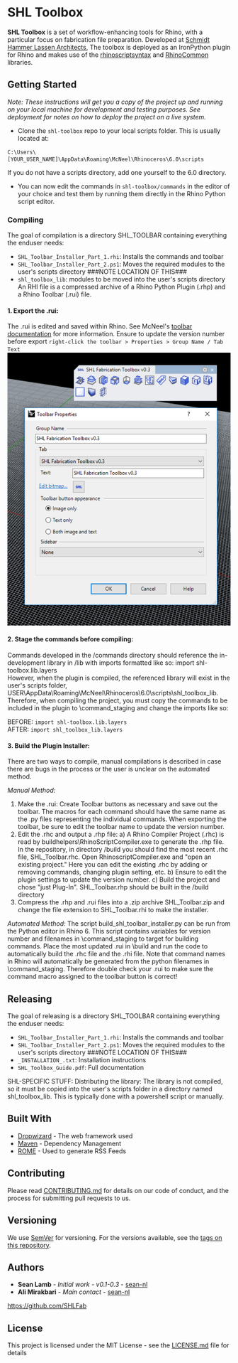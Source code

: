 # SHL Toolbox

**SHL Toolbox** is a set of workflow-enhancing tools for Rhino, with a particular focus on fabrication file preparation. Developed at [Schmidt Hammer Lassen Architects](https://www.shl.dk/), The toolbox is deployed as an IronPython plugin for Rhino and makes use of the [rhinoscriptsyntax](https://developer.rhino3d.com/api/RhinoScriptSyntax/) and [RhinoCommon](https://developer.rhino3d.com/guides/rhinocommon/) libraries.


## Getting Started

_Note: These instructions will get you a copy of the project up and running on your local machine for development and testing purposes. See deployment for notes on how to deploy the project on a live system._

- Clone the ```shl-toolbox``` repo to your local scripts folder. This is usually located at:
```
C:\Users\[YOUR_USER_NAME]\AppData\Roaming\McNeel\Rhinoceros\6.0\scripts
```
If you do not have a scripts directory, add one yourself to the 6.0 directory.

- You can now edit the commands in ```shl-toolbox/commands``` in the editor of your choice and test them by running them directly in the Rhino Python script editor.


### Compiling

The goal of compilation is a directory SHL_TOOLBAR containing everything the enduser needs:
- ```SHL_Toolbar_Installer_Part_1.rhi```: Installs the commands and toolbar
- ```SHL_Toolbar_Installer_Part_2.ps1```: Moves the required modules to the user's scripts directory ###NOTE LOCATION OF THIS###
- ```shl_toolbox_lib```: modules to be moved into the user's scripts directory
An RHI file is a compressed archive of a Rhino Python Plugin (.rhp) and a Rhino Toolbar (.rui) file. 

#### 1. Export the .rui:
The .rui is edited and saved within Rhino. See McNeel's [toolbar documentation](http://docs.mcneel.com/rhino/5/help/en-us/toolbarsandmenus/customize_toolbars.htm) for more information. Ensure to update the version number before export ```right-click the toolbar > Properties > Group Name / Tab Text ```
![Update Version](resources/readme_images/update_version.png "Update Version Number")

#### 2. Stage the commands before compiling:
Commands developed in the /commands directory should reference the in-development library in /lib with imports formatted like so:
import shl-toolbox.lib.layers  
However, when the plugin is compiled, the referenced library will exist in the user's scripts folder, USER\AppData\Roaming\McNeel\Rhinoceros\6.0\scripts\shl_toolbox_lib. Therefore, when compiling the project, you must copy the commands to be included in the plugin to \command_staging and change the imports like so:  

BEFORE: ```import shl-toolbox.lib.layers```  
AFTER: ```import shl_toolbox_lib.layers```  

#### 3. Build the Plugin Installer:

There are two ways to compile, manual compilations is described in case there are bugs in the process or the user is unclear on the automated method.  

_Manual Method:_
1. Make the .rui: Create Toolbar buttons as necessary and save out the toolbar. The macros for each command should have the same name as the .py files representing the individual commands. When exporting the toolbar, be sure to edit the toolbar name to update the version number.
2. Edit the .rhc and output a .rhp file:
a) A Rhino Compiler Project (.rhc) is read by buildhelpers\RhinoScriptCompiler.exe to generate the .rhp file. In the repository, in directory /build you should find the most recent .rhc file, SHL_Toolbar.rhc. Open RhinoscriptCompiler.exe and "open an existing project." Here you can edit the existing .rhc by adding or removing commands, changing plugin setting, etc.
b) Ensure to edit the plugin settings to update the version number.
c) Build the project and chose "just Plug-In". SHL_Toolbar.rhp should be built in the /build directory
3. Compress the .rhp and .rui files into a .zip archive SHL_Toolbar.zip and change the file extension to SHL_Toolbar.rhi to make the installer.

_Automated Method:_
The script build_shl_toolbar_installer.py can be run from the Python editor in Rhino 6. This script contains variables for version number and filenames in \command_staging to target for building commands. Place the most updated .rui in \build and run the code to automatically build the .rhc file and the .rhi file.  Note that command names in Rhino will automatically be generated from the python filenames in \command_staging. Therefore double check your .rui to make sure the command macro assigned to the toolbar button is correct!



## Releasing

The goal of releasing is a directory SHL_TOOLBAR containing everything the enduser needs:
- ```SHL_Toolbar_Installer_Part_1.rhi```: Installs the commands and toolbar
- ```SHL_Toolbar_Installer_Part_2.ps1```: Moves the required modules to the user's scripts directory ###NOTE LOCATION OF THIS###
- ```_INSTALLATION_.txt```: Installation instructions
- ```SHL_Toolbox_Guide.pdf```: Full documentation

SHL-SPECIFIC STUFF:
Distributing the library:
The library is not compiled, so it must be copied into the user's scripts folder in a directory named shl_toolbox_lib. This is typically done with a powershell script or manually.

## Built With

* [Dropwizard](http://www.dropwizard.io/1.0.2/docs/) - The web framework used
* [Maven](https://maven.apache.org/) - Dependency Management
* [ROME](https://rometools.github.io/rome/) - Used to generate RSS Feeds

## Contributing

Please read [CONTRIBUTING.md](https://gist.github.com/PurpleBooth/b24679402957c63ec426) for details on our code of conduct, and the process for submitting pull requests to us.

## Versioning

We use [SemVer](http://semver.org/) for versioning. For the versions available, see the [tags on this repository](https://github.com/your/project/tags). 

## Authors

* **Sean Lamb** - *Initial work - v0.1-0.3* - [sean-nl](https://github.com/sean-nl)
* **Ali Mirakbari** - *Main contact* - [sean-nl](https://github.com/sean-nl)

https://github.com/SHLFab

## License

This project is licensed under the MIT License - see the [LICENSE.md](LICENSE.md) file for details


